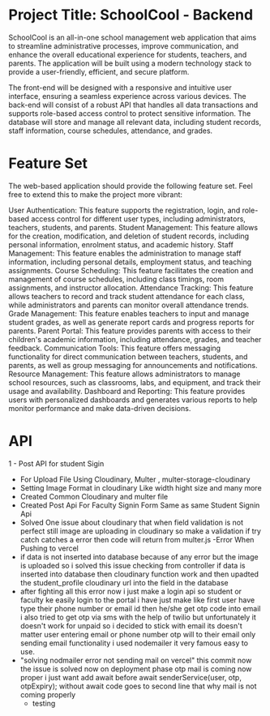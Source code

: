 # Project Title: SchoolCool - Backend

SchoolCool is an all-in-one school management web application that aims to streamline administrative processes, improve communication, and enhance the overall educational experience for students, teachers, and parents. The application will be built using a modern technology stack to provide a user-friendly, efficient, and secure platform.

The front-end will be designed with a responsive and intuitive user interface, ensuring a seamless experience across various devices. The back-end will consist of a robust API that handles all data transactions and supports role-based access control to protect sensitive information. The database will store and manage all relevant data, including student records, staff information, course schedules, attendance, and grades.

# Feature Set

The web-based application should provide the following feature set. Feel free to extend this to make the project more vibrant:

User Authentication: This feature supports the registration, login, and role-based access control for different user types, including administrators, teachers, students, and parents.
Student Management: This feature allows for the creation, modification, and deletion of student records, including personal information, enrolment status, and academic history.
Staff Management: This feature enables the administration to manage staff information, including personal details, employment status, and teaching assignments.
Course Scheduling: This feature facilitates the creation and management of course schedules, including class timings, room assignments, and instructor allocation.
Attendance Tracking: This feature allows teachers to record and track student attendance for each class, while administrators and parents can monitor overall attendance trends.
Grade Management: This feature enables teachers to input and manage student grades, as well as generate report cards and progress reports for parents.
Parent Portal: This feature provides parents with access to their children's academic information, including attendance, grades, and teacher feedback.
Communication Tools: This feature offers messaging functionality for direct communication between teachers, students, and parents, as well as group messaging for announcements and notifications.
Resource Management: This feature allows administrators to manage school resources, such as classrooms, labs, and equipment, and track their usage and availability.
Dashboard and Reporting: This feature provides users with personalized dashboards and generates various reports to help monitor performance and make data-driven decisions.

# API

1 - Post API for student Sigin

- For Upload File Using Cloudinary, Multer , multer-storage-cloudinary
- Setting Image Format in cloudinary Like width hight size and many more
- Created Common Cloudinary and multer file
- Created Post Api For Faculty Signin Form Same as same Student Signin Api
- Solved One issue about cloudinary that when field validation is not perfect still image are uploading in cloudinary so make a validation if try catch catches a error then code will return from multer.js
  -Error When Pushing to vercel
- if data is not inserted into database because of any error but the image is uploaded so i solved this issue checking from controller if data is inserted into database then cloudinary function work and then upadted the student_profile cloudinary url into the field in the database
- after fighting all this error now i just make a login api so student or faculty ke easily login to the portal i have just make like first user have type their phone number or email id
  then he/she get otp code into email i also tried to get otp via sms with the help of twilio but unfortunately it doesn't work for unpaid so i decided to stick with email its doesn't matter user entering email or phone number otp will to their email only sending email functionality i used nodemailer it very famous easy to use.
- "solving nodmailer error not sending mail on vercel" this commit now the issue is solved now on deployment phase otp mail is coming now proper i just want add await before
  await senderService(user, otp, otpExpiry); without await code goes to second line that why mail is not coming properly
  - testing
